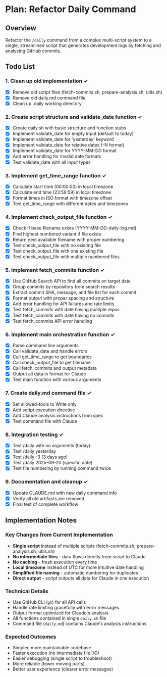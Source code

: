 # Plan: Refactor Daily Command

## Overview
Refactor the `/daily` command from a complex multi-script system to a single, streamlined script that generates development logs by fetching and analyzing GitHub commits.

## Todo List

### 1. Clean up old implementation ✓
- [x] Remove old script files (fetch-commits.sh, prepare-analysis.sh, utils.sh)
- [x] Remove old daily.md command file
- [x] Clean up .daily working directory

### 2. Create script structure and validate_date function ✓
- [x] Create daily.sh with basic structure and function stubs
- [x] Implement validate_date for empty input (default to today)
- [x] Implement validate_date for 'yesterday' keyword
- [x] Implement validate_date for relative dates (-N format)
- [x] Implement validate_date for YYYY-MM-DD format
- [x] Add error handling for invalid date formats
- [x] Test validate_date with all input types

### 3. Implement get_time_range function ✓
- [x] Calculate start time (00:00:00) in local timezone
- [x] Calculate end time (23:59:59) in local timezone
- [x] Format times in ISO format with timezone offset
- [x] Test get_time_range with different dates and timezones

### 4. Implement check_output_file function ✓
- [x] Check if base filename exists (YYYY-MM-DD-daily-log.md)
- [x] Find highest numbered variant if file exists
- [x] Return next available filename with proper numbering
- [x] Test check_output_file with no existing file
- [x] Test check_output_file with one existing file
- [x] Test check_output_file with multiple numbered files

### 5. Implement fetch_commits function ✓
- [x] Use GitHub Search API to find all commits on target date
- [x] Group commits by repository from search results
- [x] Extract commit SHA, message, and file list for each commit
- [x] Format output with proper spacing and structure
- [x] Add error handling for API failures and rate limits
- [x] Test fetch_commits with date having multiple repos
- [x] Test fetch_commits with date having no commits
- [x] Test fetch_commits API error handling

### 6. Implement main orchestration function ✓
- [x] Parse command line arguments
- [x] Call validate_date and handle errors
- [x] Call get_time_range to get boundaries
- [x] Call check_output_file to get filename
- [x] Call fetch_commits and output metadata
- [x] Output all data in format for Claude
- [x] Test main function with various arguments

### 7. Create daily.md command file ✓
- [x] Set allowed-tools to Write only
- [x] Add script execution directive
- [x] Add Claude analysis instructions from spec
- [x] Test command file with Claude

### 8. Integration testing ✓
- [x] Test /daily with no arguments (today)
- [x] Test /daily yesterday
- [x] Test /daily -3 (3 days ago)
- [x] Test /daily 2025-09-20 (specific date)
- [x] Test file numbering by running command twice

### 9. Documentation and cleanup ✓
- [x] Update CLAUDE.md with new daily command info
- [x] Verify all old artifacts are removed
- [x] Final test of complete workflow

## Implementation Notes

### Key Changes from Current Implementation
- **Single script** instead of multiple scripts (fetch-commits.sh, prepare-analysis.sh, utils.sh)
- **No intermediate files** - data flows directly from script to Claude
- **No caching** - fresh execution every time
- **Local timezone** instead of UTC for more intuitive date handling
- **Simplified file naming** - automatic numbering for duplicates
- **Direct output** - script outputs all data for Claude in one execution

### Technical Details
- Use GitHub CLI (`gh`) for all API calls
- Handle rate limiting gracefully with error messages
- Output format optimized for Claude's analysis
- All functions contained in single `daily.sh` file
- Command file (`daily.md`) contains Claude's analysis instructions

### Expected Outcomes
- Simpler, more maintainable codebase
- Faster execution (no intermediate file I/O)
- Easier debugging (single script to troubleshoot)
- More reliable (fewer moving parts)
- Better user experience (clearer error messages)